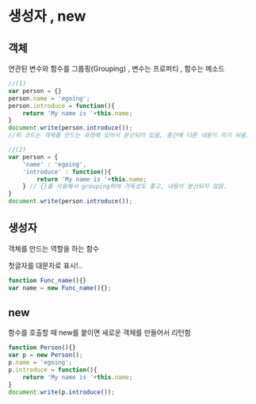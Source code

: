 # 생성자 , new

## 객체  

연관된 변수와 함수를 그룹핑\(Grouping\)  , 변수는 프로퍼티 , 함수는 메소드  

```javascript
//(1)
var person = {}
person.name = 'egoing';
person.introduce = function(){
    return 'My name is '+this.name;
}
document.write(person.introduce());
//위 코드는 객체를 만드는 과정에 있어서 분산되어 있음, 중간에 다른 내용이 끼기 쉬움.

//(2)
var person = {
    'name' : 'egoing',
    'introduce' : function(){
        return 'My name is '+this.name;
    } // {}를 사용해서 grouping하여 가독성도 좋고, 내용이 분산되지 않음.
}
document.write(person.introduce());
```

## 생성자 

객체를 만드는 역할을 하는 함수 

첫글자를 대문자로 표시!.. 

```javascript
function Func_name(){}
var name = new Func_name(){}; 
```

## new 

함수를 호출할 때 new를 붙이면 새로운 객체를 만들어서 리턴함 

```javascript
function Person(){}
var p = new Person();
p.name = 'egoing';
p.introduce = function(){
    return 'My name is '+this.name; 
}
document.write(p.introduce());
```



